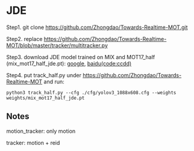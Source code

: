 # JDE

Step1.  git clone https://github.com/Zhongdao/Towards-Realtime-MOT.git


Step2. replace https://github.com/Zhongdao/Towards-Realtime-MOT/blob/master/tracker/multitracker.py

Step3. download JDE model trained on MIX and MOT17_half (mix_mot17_half_jde.pt): [google](https://drive.google.com/file/d/1jUiIbaHFf75Jq6thOGI3CPygMMBy6850/view?usp=sharing), [baidu(code:ccdd)](https://pan.baidu.com/s/10se81ZktkUDUWn2dZzkk_Q)

Step4. put track_half.py under https://github.com/Zhongdao/Towards-Realtime-MOT and run:
```
python3 track_half.py --cfg ./cfg/yolov3_1088x608.cfg --weights weights/mix_mot17_half_jde.pt
```


## Notes
motion_tracker: only motion

tracker: motion + reid
